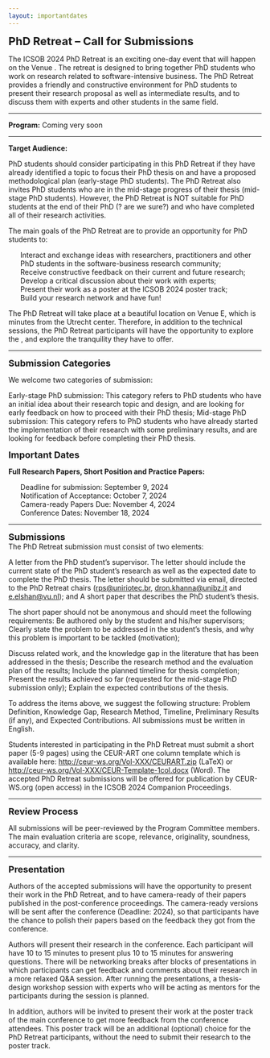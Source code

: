 ```yaml
---
layout: importantdates
---
```



<b style="font-size: 22px" id="CallForResearchPapers">PhD Retreat – Call for Submissions </b>

The ICSOB 2024 PhD Retreat is an exciting one-day event that will happen on the Venue <xxx>. The retreat is designed to bring together PhD students who work on research related to software-intensive business. The PhD Retreat provides a friendly and constructive environment for PhD students to present their research proposal as well as intermediate results, and to discuss them with experts and other students in the same field.

<hr> 
<b>Program:</b> Coming very soon
<hr>

<b>Target Audience:</b>

PhD students should consider participating in this PhD Retreat if they have already identified a topic to focus their PhD thesis on and have a proposed methodological plan (early-stage PhD students). The PhD Retreat also invites PhD students who are in the mid-stage progress of their thesis (mid-stage PhD students). However, the PhD Retreat is NOT suitable for PhD students at the end of their PhD (? are we sure?)  and who have completed all of their research activities.

The main goals of the PhD Retreat are to provide an opportunity for PhD students to:

<ul style="list-style: none;">
  <li> Interact and exchange ideas with researchers, practitioners and other PhD students in the software-business research community; </li>
  <li> Receive constructive feedback on their current and future research; </li>
  <li> Develop a critical discussion about their work with experts; </li>
  <li> Present their work as a poster at the ICSOB 2024 poster track; </li>
  <li> Build your research network and have fun! </li>
</ul>

The PhD Retreat will take place at a beautiful location on  Venue <xxx>E, which is <xxx> minutes from the Utrecht center. Therefore, in addition to the technical sessions, the PhD Retreat participants will have the opportunity to explore the  <xxx>, and explore the tranquility they have to offer.

<hr>
<b style="font-size: 18px" id="SubmissionCategories">Submission Categories</b><br>

We welcome two categories of submission:

Early-stage PhD submission: This category refers to PhD students who have an initial idea about their research topic and design, and are looking for early feedback on how to proceed with their PhD thesis;
Mid-stage PhD submission:  This category refers to  PhD students who have already started the implementation of their research with some preliminary results, and are looking for feedback before completing their PhD thesis.   

<b style="font-size: 18px" id="ImportantDates">Important Dates</b><br>
<p class="lead">
    <p><b>Full Research Papers, Short Position and Practice Papers:</b>
    <ul style="list-style: none;">
    <li>Deadline for submission: September 9, 2024</li>
    <li>Notification of Acceptance: October 7, 2024</li>
    <li>Camera-ready Papers Due: November 4, 2024</li>
    <li>Conference Dates: November 18, 2024</li>
    </ul>
</p>

<hr>
<b style="font-size: 18px" id="Submissions">Submissions</b><br>
The PhD Retreat submission must consist of two elements:


A letter from the PhD student’s supervisor. The letter should include the current state of the PhD student’s research as well as the expected date to complete the PhD thesis. The letter should be submitted via email, directed to the PhD Retreat chairs (rps@uniriotec.br, dron.khanna@unibz.it and e.elshan@vu.nl); and A short paper that describes the PhD student’s thesis. 


The short paper should not be anonymous and should meet the following requirements:
Be authored only by the student and his/her supervisors;
Clearly state the problem to be addressed in the student’s thesis, and why this problem is important to be tackled (motivation);


Discuss related work, and the knowledge gap in the literature that has been addressed in the thesis;
Describe the research method and the evaluation plan of the results;
Include the planned timeline for thesis completion;
Present the results achieved so far (requested for the mid-stage PhD submission only);
Explain the expected contributions of the thesis.


To address the items above, we suggest the following structure: Problem Definition, Knowledge Gap, Research Method, Timeline, Preliminary Results (if any), and Expected Contributions. All submissions must be written in English.


Students interested in participating in the PhD Retreat must submit a short paper (5-9 pages) using the CEUR-ART one column template which is available here: http://ceur-ws.org/Vol-XXX/CEURART.zip (LaTeX) or http://ceur-ws.org/Vol-XXX/CEUR-Template-1col.docx (Word). The accepted PhD Retreat submissions will be offered for publication by CEUR-WS.org (open access) in the ICSOB 2024 Companion Proceedings.

<hr>
<b style="font-size: 18px" id="Reviewprocesss">Review Process</b><br>

All submissions will be peer-reviewed by the Program Committee members. The main evaluation criteria are scope, relevance, originality, soundness, accuracy, and clarity. 

<hr>
<b style="font-size: 18px" id="Presentation">Presentation</b><br>

Authors of the accepted submissions will have the opportunity to present their work in the PhD Retreat, and to have camera-ready of their papers published in the post-conference proceedings. The camera-ready versions will be sent after the conference (Deadline: 2024), so that participants have the chance to polish their papers based on the feedback they got from the conference. 


Authors will present their research in the conference. Each participant will have 10 to 15 minutes to present plus 10 to 15 minutes for answering questions. There will be networking breaks after blocks of  presentations in which participants can get feedback and comments about their research in a more relaxed Q&A session. After running the presentations, a thesis-design workshop session with experts who will be acting as mentors for the participants during the session is planned.   


In addition, authors will be invited to present their work at the poster track of the main conference to get more feedback from the conference attendees. This poster track will be an additional (optional) choice for the PhD Retreat participants, without the need to submit their research to the poster track. 
